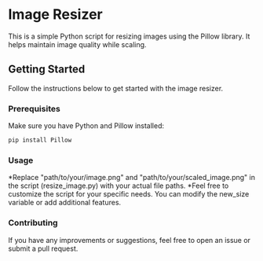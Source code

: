# Image Resizer

This is a simple Python script for resizing images using the Pillow library. It helps maintain image quality while scaling.

## Getting Started

Follow the instructions below to get started with the image resizer.

### Prerequisites

Make sure you have Python and Pillow installed:

```bash
pip install Pillow
```
### Usage
*Replace "path/to/your/image.png" and "path/to/your/scaled_image.png" in the script (resize_image.py) with your actual file paths.
*Feel free to customize the script for your specific needs. You can modify the new_size variable or add additional features.

### Contributing
If you have any improvements or suggestions, feel free to open an issue or submit a pull request.
